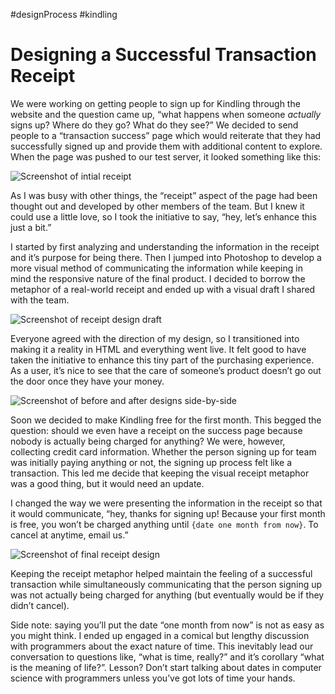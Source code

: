 #designProcess #kindling

# Designing a Successful Transaction Receipt

We were working on getting people to sign up for Kindling through the website and the question came up, “what happens when someone *actually* signs up? Where do they go? What do they see?” We decided to send people to a “transaction success” page which would reiterate that they had successfully signed up and provide them with additional content to explore. When the page was pushed to our test server, it looked something like this:

![Screenshot of intial receipt](https://cdn.jim-nielsen.com/blog/2014/receipt-initial.png "Note the barebones receipt?")

As I was busy with other things, the “receipt” aspect of the page had been thought out and developed by other members of the team. But I knew it could use a little love, so I took the initiative to say, “hey, let’s enhance this just a bit.”

I started by first analyzing and understanding the information in the receipt and it’s purpose for being there. Then I jumped into Photoshop to develop a more visual method of communicating the information while keeping in mind the responsive nature of the final product. I decided to borrow the metaphor of a real-world receipt and ended up with a visual draft I shared with the team.

![Screenshot of receipt design draft](https://cdn.jim-nielsen.com/blog/2014/receipt-first-draft.png)

Everyone agreed with the direction of my design, so I transitioned into making it a reality in HTML and everything went live. It felt good to have taken the initiative to enhance this tiny part of the purchasing experience. As a user, it’s nice to see that the care of someone’s product doesn’t go out the door once they have your money.

![Screenshot of before and after designs side-by-side](https://cdn.jim-nielsen.com/blog/2014/receipt-side-by-side.png "Before and after")

Soon we decided to make Kindling free for the first month. This begged the question: should we even have a receipt on the success page because nobody is actually being charged for anything? We were, however, collecting credit card information. Whether the person signing up for team was initially paying anything or not, the signing up process felt like a transaction. This led me decide that keeping the visual receipt metaphor was a good thing, but it would need an update.

I changed the way we were presenting the information in the receipt so that it would communicate, “hey, thanks for signing up! Because your first month is free, you won’t be charged anything until `{date one month from now}`. To cancel at anytime, email us.”

![Screenshot of final receipt design](https://cdn.jim-nielsen.com/blog/2014/receipt-final.png)

Keeping the receipt metaphor helped maintain the feeling of a successful transaction while simultaneously communicating that the person signing up was not actually being charged for anything (but eventually would be if they didn’t cancel).

Side note: saying you’ll put the date “one month from now” is not as easy as you might think. I ended up engaged in a comical but lengthy discussion with programmers about the exact nature of time. This inevitably lead our conversation to questions like, “what is time, really?” and it’s corollary “what is the meaning of life?”. Lesson? Don’t start talking about dates in computer science with programmers unless you’ve got lots of time your hands.

